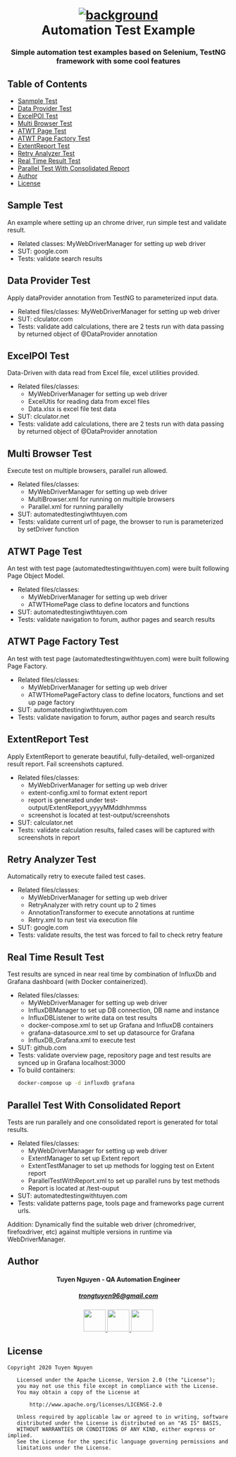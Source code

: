 <h1 align="center">
  <br>
  <a href="background"><img src="https://github.com/trongtuyen96/automationTestExample/blob/master/Background_with_title.PNG" alt="background"></a>
  <br>
  Automation Test Example
  <br>
</h1>

<h3 align="center" style="bold">Simple automation test examples based on Selenium, TestNG framework with some cool features</h3>

## Table of Contents
- [Sanmple Test](#sample-test)
- [Data Provider Test](#data-provider-test)
- [ExcelPOI Test](#excelpoi-test)
- [Multi Browser Test](#multi-browser-test)
- [ATWT Page Test](#atwt-page-test)
- [ATWT Page Factory Test](#atwt-page-factory-test)
- [ExtentReport Test](#extentreport-test)
- [Retry Analyzer Test](#retry-analyzer-test)
- [Real Time Result Test](#real-time-result-test)
- [Parallel Test With Consolidated Report](#parallel-test-with-consolidated-report)
- [Author](#author)
- [License](#license)

## Sample Test
An example where setting up an chrome driver, run simple test and validate result.
- Related classes: MyWebDriverManager for setting up web driver
- SUT: google.com
- Tests: validate search results


## Data Provider Test
Apply dataProvider annotation from TestNG to parameterized input data.
- Related files/classes: MyWebDriverManager for setting up web driver
- SUT: clculator.com
- Tests: validate add calculations, there are 2 tests run with data passing by returned object of @DataProvider annotation

## ExcelPOI Test
Data-Driven with data read from Excel file, excel utilities provided.
- Related files/classes: 
	- MyWebDriverManager for setting up web driver
	- ExcelUtis for reading data from excel files
	- Data.xlsx is excel file test data
- SUT: clculator.net
- Tests: validate add calculations, there are 2 tests run with data passing by returned object of @DataProvider annotation

## Multi Browser Test
Execute test on multiple browsers, parallel run allowed.
- Related files/classes: 
	- MyWebDriverManager for setting up web driver
	- MultiBrowser.xml for running on multiple browsers
	- Parallel.xml for running parallelly
- SUT: automatedtestingiwthtuyen.com
- Tests: validate current url of page, the browser to run is parameterized by setDriver function

## ATWT Page Test
An test with test page (automatedtestingwithtuyen.com) were built following Page Object Model.
- Related files/classes: 
	- MyWebDriverManager for setting up web driver
	- ATWTHomePage class to define locators and functions
- SUT: automatedtestingiwthtuyen.com
- Tests: validate navigation to forum, author pages and search results

## ATWT Page Factory Test
An test with test page (automatedtestingwithtuyen.com) were built following Page Factory.
- Related files/classes: 
	- MyWebDriverManager for setting up web driver
	- ATWTHomePageFactory class to define locators, functions and set up page factory
- SUT: automatedtestingiwthtuyen.com
- Tests: validate navigation to forum, author pages and search results

## ExtentReport Test
Apply ExtentReport to generate beautiful, fully-detailed, well-organized result report. Fail screenshots captured.
- Related files/classes: 
	- MyWebDriverManager for setting up web driver
	- extent-config.xml to format extent report
	- report is generated under test-output/ExtentReport_yyyyMMddhhmmss
	- screenshot is located at test-output/screenshots
- SUT: calculator.net
- Tests: validate calculation results, failed cases will be captured with screenshots in report

## Retry Analyzer Test
Automatically retry to execute failed test cases.
- Related files/classes: 
	- MyWebDriverManager for setting up web driver
	- RetryAnalyzer with retry count up to 2 times
	- AnnotationTransformer to execute annotations at runtime
	- Retry.xml to run test via execution file
- SUT: google.com
- Tests: validate results, the test was forced to fail to check retry feature

## Real Time Result Test
Test results are synced in near real time by combination of InfluxDb and Grafana dashboard (with Docker containerized).
- Related files/classes: 
	- MyWebDriverManager for setting up web driver
	- InfluxDBManager to set up DB connection, DB name and instance
	- InfluxDBListener to write data on test results
	- docker-compose.xml to set up Grafana and InfluxDB containers
	- grafana-datasource.xml to set up datasource for Grafana
	- InfluxDB_Grafana.xml to execute test
- SUT: github.com
- Tests: validate overview page, repository page and test results are synced up in Grafana localhost:3000
- To build containers: 
	```bash
	docker-compose up -d influxdb grafana
	```
	
## Parallel Test With Consolidated Report
Tests are run parallely and one consolidated report is generated for total results.
- Related files/classes: 
	- MyWebDriverManager for setting up web driver
	- ExtentManager to set up Extent report
	- ExtentTestManager to set up methods for logging test on Extent report 
	- ParallelTestWithReport.xml to set up parallel runs by test methods
	- Report is located at /test-ouput
- SUT: automatedtestingwithtuyen.com
- Tests: validate patterns page, tools page and frameworks page current urls.


Addition: Dynamically find the suitable web driver (chromedriver, firefoxdriver, etc) against multiple versions in runtime via WebDriverManager.

## Author
<h4 align="center">
	Tuyen Nguyen - QA Automation Engineer
	</h4>
	<h5 align="center">
	<a href="trongtuyen96@gmail.com">trongtuyen96@gmail.com</a>
	</h5>
<p align="center">
	 <a alt="Github" href="https://github.com/trongtuyen96">
    <img src="https://user-images.githubusercontent.com/25218255/47360756-794c1f00-d6fa-11e8-86fa-7b1c2e4dda92.png" width="50">
  </a>
		 <a alt="LinkedIn" href="https://www.linkedin.com/in/tuyennguyen96/">
    <img src="https://user-images.githubusercontent.com/25218255/47360366-8583ac80-d6f9-11e8-8871-219802a9a162.png" width="50">
  </a>
		 <a alt="Facebook" href="https://www.facebook.com/ntrongtuyen96">
    <img src="https://user-images.githubusercontent.com/25218255/47360363-84eb1600-d6f9-11e8-8029-818481536200.png" width="50">
  </a>
</p>

## License
~~~~
Copyright 2020 Tuyen Nguyen

   Licensed under the Apache License, Version 2.0 (the "License");
   you may not use this file except in compliance with the License.
   You may obtain a copy of the License at

       http://www.apache.org/licenses/LICENSE-2.0

   Unless required by applicable law or agreed to in writing, software
   distributed under the License is distributed on an "AS IS" BASIS,
   WITHOUT WARRANTIES OR CONDITIONS OF ANY KIND, either express or implied.
   See the License for the specific language governing permissions and
   limitations under the License.
~~~~
